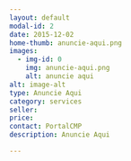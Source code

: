 ```yaml
---
layout: default
modal-id: 2
date: 2015-12-02
home-thumb: anuncie-aqui.png
images:
  - img-id: 0
    img: anuncie-aqui.png
    alt: anuncie aqui
alt: image-alt
type: Anuncie Aqui
category: services
seller:
price:
contact: PortalCMP
description: Anuncie Aqui

---
```

